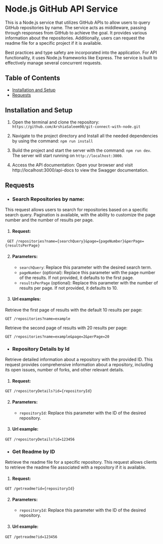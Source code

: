 # Node.js GitHub API Service

This is a Node.js service that utilizes GitHub APIs to allow users to query GitHub repositories by name. The service acts as middleware, passing through responses from GitHub to achieve the goal. It provides various information about the repositories. Additionally, users can request the readme file for a specific project if it is available.

Best practices and type safety are incorporated into the application. For API functionality, it uses Node.js frameworks like Express. The service is built to effectively manage several concurrent requests.

## Table of Contents
- [Installation and Setup](#installation-and-setup)
- [Requests](#requests)

## Installation and Setup

1. Open the terminal and clone the repository: `https://github.com/ArshiaSaleem98/git-connect-with-node.git`

2. Navigate to the project directory and Install all the needed dependencies by using the command: `npm run install`

3. Build the project and start the server with the command: `npm run dev`. The server will start running on `http://localhost:3000`.

4. Access the API documentation: Open your browser and visit http://localhost:3000/api-docs to view the Swagger documentation.

## Requests

- ### Search Repositories by name:

This request allows users to search for repositories based on a specific search query. Pagination is available, with the ability to customize the page number and the number of results per page.

  1.  #### Request:

     GET /repositories?name={searchQuery}&page={pageNumber}&perPage={resultsPerPage}

  2. #### Parameters:

     - `searchQuery`: Replace this parameter with the desired search term.
     - `pageNumber` (optional): Replace this parameter with the page number of the results. If not provided, it defaults to the first page.
     - `resultsPerPage` (optional): Replace this parameter with the number of results per page. If not provided, it defaults to 10.
       
  3. #### Url examples:

  Retrieve the first page of results with the default 10 results per page:

    GET /repositories?name=example
    
  Retrieve the second page of results with 20 results per page:
       
    GET /repositories?name=example&page=2&perPage=20

- ### Repository Details by Id

Retrieve detailed information about a repository with the provided ID. This request provides comprehensive information about a repository, including its open issues, number of forks, and other relevant details.

  1.  #### Request:

    GET /repositoryDetails?id={repositoryId}

  2. #### Parameters:

     - `repositoryId`: Replace this parameter with the ID of the desired repository.
       
  3. #### Url example:

    GET /repositoryDetails?id=123456

- ### Get Readme by ID

Retrieve the readme file for a specific repository. This request allows clients to retrieve the readme file associated with a repository if it is available.

  1.  #### Request:

    GET /getreadme?id={repositoryId}

  2. #### Parameters:

     - `repositoryId`: Replace this parameter with the ID of the desired repository.
       
  3. #### Url example:

    GET /getreadme?id=123456




